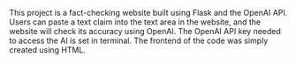 This project is a fact-checking website built using Flask and the OpenAI API. Users can paste a text claim into the text area in the website, and the website will check its accuracy using OpenAI. The OpenAI API key needed to access the AI is set in terminal. The frontend of the code was simply created using HTML.
